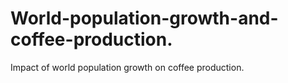 # World-population-growth-and-coffee-production.
Impact of world population growth  on coffee production.
